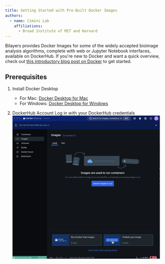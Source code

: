 ```yaml
---
title: Getting Started with Pre-Built Docker Images
authors:
  - name: Cimini Lab
    affiliations:
      - Broad Institute of MIT and Harvard
---
```


Bilayers provides Docker Images for some of the widely accepted bioimage analysis algorithms, complete with web or Jupyter Notebook interfaces, available on DockerHub. If you're new to Docker and want a quick overview, check out [this introductory blog post on Docker](https://carpenter-singh-lab.broadinstitute.org/docker_for_biologists) to get started.

## Prerequisites

1. Install Docker Desktop
    - For Mac: [Docker Desktop for Mac](https://docs.docker.com/desktop/install/mac-install/)
    - For Windows: [Docker Desktop for Windows](https://docs.docker.com/desktop/install/windows-install/)

2. DockerHub Account
    Log in with your DockerHub credentials
    ![DockerDesktopLook](../images/tool_user/docker_desktop_look.png)





